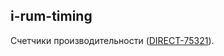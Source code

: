 ## i-rum-timing

Счетчики производительности ([DIRECT-75321](https://st.yandex-team.ru/DIRECT-75321)).
